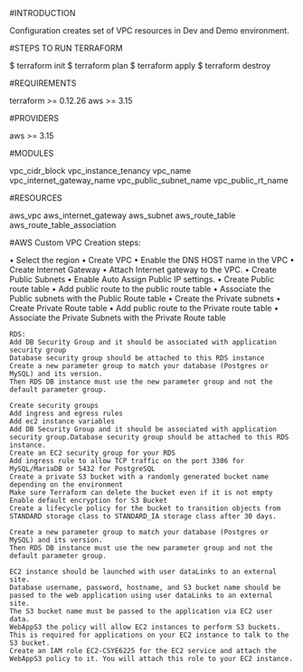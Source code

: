 #INTRODUCTION

Configuration creates set of VPC resources in Dev and Demo environment.

#STEPS TO RUN TERRAFORM

$ terraform init
$ terraform plan
$ terraform apply
$ terraform destroy

#REQUIREMENTS    

terraform      >= 0.12.26
aws            >= 3.15

#PROVIDERS

aws            >= 3.15


#MODULES

vpc_cidr_block
vpc_instance_tenancy
vpc_name
vpc_internet_gateway_name
vpc_public_subnet_name
vpc_public_rt_name


#RESOURCES 

aws_vpc
aws_internet_gateway
aws_subnet
aws_route_table
aws_route_table_association


#AWS Custom VPC Creation steps:

•	Select the region 
•	Create VPC
•	Enable the DNS HOST name in the VPC
•	Create Internet Gateway
•	Attach Internet gateway to the VPC.
•	Create Public Subnets
•	Enable Auto Assign Public IP settings.
•	Create Public route table
•	Add public route to the public route table
•	Associate the Public subnets with the Public Route table
•	Create the Private subnets
•	Create Private Route table 
•	Add public route to the Private route table
•	Associate the Private Subnets with the Private Route table

    RDS:
    Add DB Security Group and it should be associated with application security group
    Database security group should be attached to this RDS instance
    Create a new parameter group to match your database (Postgres or MySQL) and its version. 
    Then RDS DB instance must use the new parameter group and not the default parameter group.

    Create security groups
    Add ingress and egress rules
    Add ec2 instance variables
    Add DB Security Group and it should be associated with application security group.Database security group should be attached to this RDS instance.
    Create an EC2 security group for your RDS
    Add ingress rule to allow TCP traffic on the port 3306 for MySQL/MariaDB or 5432 for PostgreSQL
    Create a private S3 bucket with a randomly generated bucket name depending on the environment
    Make sure Terraform can delete the bucket even if it is not empty
    Enable default encryption for S3 Bucket
    Create a lifecycle policy for the bucket to transition objects from STANDARD storage class to STANDARD_IA storage class after 30 days.
    
    Create a new parameter group to match your database (Postgres or MySQL) and its version. 
    Then RDS DB instance must use the new parameter group and not the default parameter group.
     
    EC2 instance should be launched with user dataLinks to an external site.
    Database username, password, hostname, and S3 bucket name should be passed to the web application using user dataLinks to an external site.
    The S3 bucket name must be passed to the application via EC2 user data.
    WebAppS3 the policy will allow EC2 instances to perform S3 buckets. This is required for applications on your EC2 instance to talk to the S3 bucket.
    Create an IAM role EC2-CSYE6225 for the EC2 service and attach the WebAppS3 policy to it. You will attach this role to your EC2 instance.